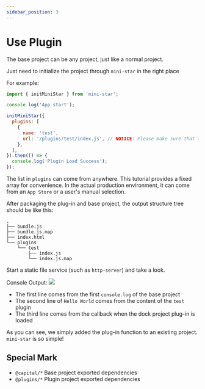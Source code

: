 ```yaml
---
sidebar_position: 3
---
```


# Use Plugin

The base project can be any project, just like a normal project.

Just need to initialize the project through `mini-star` in the right place

For example:
```javascript
import { initMiniStar } from 'mini-star';

console.log('App start');

initMiniStar({
  plugins: [
    {
      name: 'test',
      url: '/plugins/test/index.js', // NOTICE: Please make sure that the address can be accessed
    },
  ],
}).then(() => {
  console.log('Plugin Load Success');
});
```

The list in `plugins` can come from anywhere. This tutorial provides a fixed array for convenience. In the actual production environment, it can come from an `App Store` or a user's manual selection.

After packaging the plug-in and base project, the output structure tree should be like this:

```
.
├── bundle.js
├── bundle.js.map
├── index.html
└── plugins
    └── test
        ├── index.js
        └── index.js.map
```

Start a static file service (such as `http-server`) and take a look.

Console Output:
![](/img/docs/usePlugin.jpg)

- The first line comes from the first `console.log` of the base project
- The second line of `Hello World` comes from the content of the `test` plugin
- The third line comes from the callback when the dock project plug-in is loaded

As you can see, we simply added the plug-in function to an existing project. `mini-star` is so simple!

## Special Mark
- `@capital/*` Base project exported dependencies
- `@plugins/*` Plugin project exported dependencies

